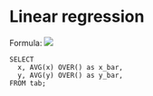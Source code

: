 # Linear regression

Formula:
<img src="https://render.githubusercontent.com/render/math?math=y=m*x%2BC">

```
SELECT
  x, AVG(x) OVER() as x_bar,
  y, AVG(y) OVER() as y_bar,
FROM tab;
```
